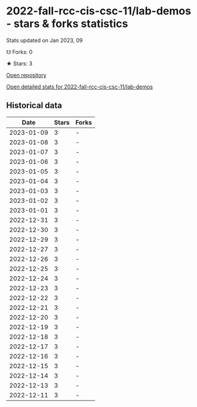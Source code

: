 # 2022-fall-rcc-cis-csc-11/lab-demos - stars & forks statistics

Stats updated on Jan 2023, 09

☋ Forks: 0

★ Stars: 3

[Open repository](https://github.com/2022-fall-rcc-cis-csc-11/lab-demos)

[Open detailed stats for 2022-fall-rcc-cis-csc-11/lab-demos](https://reviewgithub.com/rep/2022-fall-rcc-cis-csc-11/lab-demos)

## Historical data
| Date | Stars | Forks |
|------|-------|-------|
| 2023-01-09 | 3 | - | 
| 2023-01-08 | 3 | - | 
| 2023-01-07 | 3 | - | 
| 2023-01-06 | 3 | - | 
| 2023-01-05 | 3 | - | 
| 2023-01-04 | 3 | - | 
| 2023-01-03 | 3 | - | 
| 2023-01-02 | 3 | - | 
| 2023-01-01 | 3 | - | 
| 2022-12-31 | 3 | - | 
| 2022-12-30 | 3 | - | 
| 2022-12-29 | 3 | - | 
| 2022-12-27 | 3 | - | 
| 2022-12-26 | 3 | - | 
| 2022-12-25 | 3 | - | 
| 2022-12-24 | 3 | - | 
| 2022-12-23 | 3 | - | 
| 2022-12-22 | 3 | - | 
| 2022-12-21 | 3 | - | 
| 2022-12-20 | 3 | - | 
| 2022-12-19 | 3 | - | 
| 2022-12-18 | 3 | - | 
| 2022-12-17 | 3 | - | 
| 2022-12-16 | 3 | - | 
| 2022-12-15 | 3 | - | 
| 2022-12-14 | 3 | - | 
| 2022-12-13 | 3 | - | 
| 2022-12-11 | 3 | - | 

